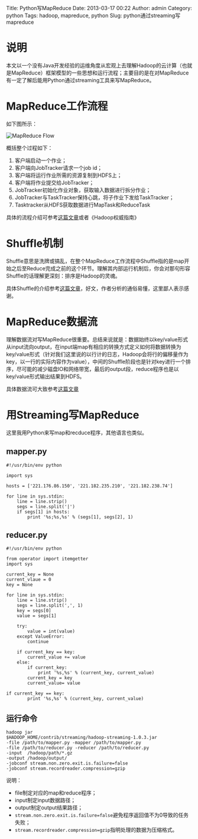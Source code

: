 Title: Python写MapReduce
Date: 2013-03-17 00:22
Author: admin
Category: python
Tags: hadoop, mapreduce, python
Slug: python通过streaming写mapreduce

说明
====

本文以一个没有Java开发经验的运维角度从宏观上去理解Hadoop的云计算（也就是MapReduce）框架模型的一些思想和运行流程；主要目的是在对MapReduce有一定了解后能用Python通过streaming工具来写MapReduce。

MapReduce工作流程
=================

如下图所示：

![MapReduce
Flow](http://www.xdays.info/wp-content/uploads/2013/03/mapreduce_flow.png)

概括整个过程如下：

1.  客户端启动一个作业；
2.  客户端向JobTracker请求一个job id；
3.  客户端将运行作业所需的资源复制到HDFS上；
4.  客户端将作业提交给JobTracker；
5.  JobTracker初始化作业对象，获取输入数据进行拆分作业；
6.  JobTracker与TaskTracker保持心跳，将子作业下发给TaskTracker；
7.  Tasktracker从HDFS获取数据进行MapTask和ReduceTask

具体的流程介绍可参考[这篇文章](http://weixiaolu.iteye.com/blog/1474172)或者《Hadoop权威指南》

Shuffle机制
===========

Shuffle意思是洗牌或搞乱，在整个MapReduce工作流程中Shuffle指的是map开始之后至Reduce完成之前的这个环节。理解其内部运行机制后，你会对那句形容Shuffle的话理解更深刻：排序是Hadoop的灵魂。

具体Shuffle的介绍参考[这篇文章](http://langyu.iteye.com/blog/992916)，好文，作者分析的通俗易懂，这里鄙人表示感谢。

MapReduce数据流
===============

理解数据流对写MapReduce很重要。总结来说就是：数据始终以key/value形式从input流向output，在input端map有相应的转换方式定义如何将数据转换为key/value形式（针对我们这里说的以行计的日志，Hadoop会将行的偏移量作为key，以一行的实际内容作为value），中间的Shuffle阶段也是针对key进行一个排序，尽可能的减少磁盘IO和网络带宽，最后的output段，reduce程序也是以key/value形式输出结果到HDFS。

具体数据流可大致参考[这篇文章](http://www.cnblogs.com/spork/archive/2010/01/11/1644342.html)

用Streaming写MapReduce
======================

这里我用Python来写map和recduce程序，其他语言也类似。

mapper.py
---------

    #!/usr/bin/env python

    import sys

    hosts = ['221.176.86.150', '221.182.235.210', '221.182.238.74']

    for line in sys.stdin:
        line = line.strip()
        segs = line.split('|')
        if segs[1] in hosts:
            print '%s;%s,%s' % (segs[1], segs[2], 1)

reducer.py
----------

    #!/usr/bin/env python

    from operator import itemgetter
    import sys

    current_key = None
    current_vlaue = 0
    key = None

    for line in sys.stdin:
        line = line.strip()
        segs = line.split(',', 1)
        key = segs[0]
        value = segs[1]

        try:
            value = int(value)
        except ValueError:
            continue

        if current_key == key:
            current_value += value
        else:
            if current_key:
                print '%s,%s' % (current_key, current_value)
            current_key = key
            current_value= value

    if current_key == key:
            print '%s,%s' % (current_key, current_value)

运行命令
--------

    hadoop jar 
    $HADOOP_HOME/contrib/streaming/hadoop-streaming-1.0.3.jar 
    -file /path/to/mapper.py -mapper /path/to/mapper.py 
    -file /path/to/reducer.py -reducer /path/to/reducer.py 
    -input  /hadoop/path/*.gz 
    -output /hadoop/output/ 
    -jobconf stream.non.zero.exit.is.failure=false 
    -jobconf stream.recordreader.compression=gzip

说明：

-   file制定对应的map和reduce程序；
-   input制定input数据路径；
-   output制定output结果路径；
-   `stream.non.zero.exit.is.failure=false`避免程序返回值不为0导致的任务失败；
-   `stream.recordreader.compression=gzip`指明处理的数据为压缩格式。


